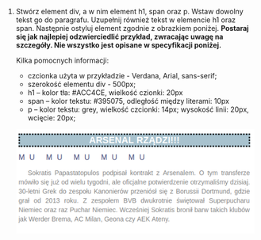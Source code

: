 1. Stwórz element div, a w nim element h1, span oraz p. Wstaw dowolny tekst go do paragrafu. Uzupełnij również tekst w elemencie h1 oraz span. Następnie ostyluj element zgodnie z obrazkiem poniżej. **Postaraj się jak najlepiej odzwierciedlić przykład, zwracając uwagę na szczegóły. Nie wszystko jest opisane w specyfikacji poniżej.**

	Kilka pomocnych informacji:  
	* czcionka użyta w przykładzie -   Verdana, Arial, sans-serif;
	* szerokość elementu div -   500px;
	* h1 – kolor tła: #ACC4CE, wielkość czionki: 20px
	* span – kolor tekstu: #395075, odległość między literami: 10px
	* p – kolor tekstu: grey, wielkość czcionki: 14px; wysokość linii: 20px,  wcięcie: 20px;

	![Przykładowy tekst](images/sample.png)